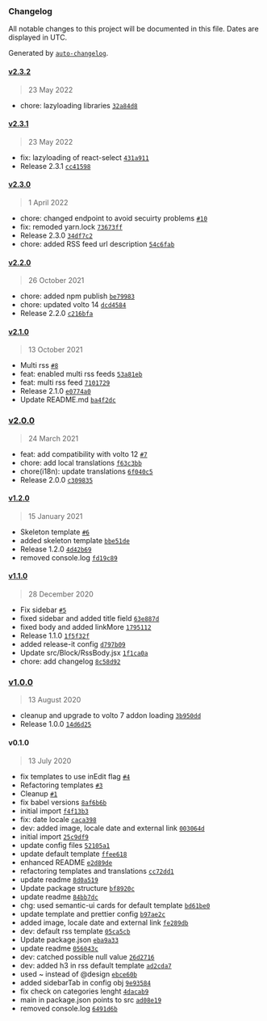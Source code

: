 ### Changelog

All notable changes to this project will be documented in this file. Dates are displayed in UTC.

Generated by [`auto-changelog`](https://github.com/CookPete/auto-changelog).

#### [v2.3.2](https://github.com/redturtle/volto-rss-block/compare/v2.3.1...v2.3.2)

> 23 May 2022

- chore: lazyloading libraries [`32a84d8`](https://github.com/redturtle/volto-rss-block/commit/32a84d8b76a7de932b5a2eb0559ddf574a80a79e)

#### [v2.3.1](https://github.com/redturtle/volto-rss-block/compare/v2.3.0...v2.3.1)

> 23 May 2022

- fix: lazyloading of react-select [`431a911`](https://github.com/redturtle/volto-rss-block/commit/431a91157333262830dbb08219129820aedab0be)
- Release 2.3.1 [`cc41598`](https://github.com/redturtle/volto-rss-block/commit/cc415984773188969c3f60fa0d46ffe4d07fe0d9)

#### [v2.3.0](https://github.com/redturtle/volto-rss-block/compare/v2.2.0...v2.3.0)

> 1 April 2022

- chore: changed endpoint to avoid secuirty problems [`#10`](https://github.com/redturtle/volto-rss-block/pull/10)
- fix: remoded yarn.lock [`73673ff`](https://github.com/redturtle/volto-rss-block/commit/73673ff6e82dd6b0684c1152e43707c76f1ab97e)
- Release 2.3.0 [`34df7c2`](https://github.com/redturtle/volto-rss-block/commit/34df7c269aca433618f94aa45e790bd589de850b)
- chore: added RSS feed url description [`54c6fab`](https://github.com/redturtle/volto-rss-block/commit/54c6fab75c6ddda2860d7e43281d14d80daf2e4e)

#### [v2.2.0](https://github.com/redturtle/volto-rss-block/compare/v2.1.0...v2.2.0)

> 26 October 2021

- chore: added npm publish [`be79983`](https://github.com/redturtle/volto-rss-block/commit/be799831e485104b2865b7cb8ed18881d6972785)
- chore: updated volto 14 [`dcd4584`](https://github.com/redturtle/volto-rss-block/commit/dcd45847a85c0a52828bcb093f948ac217b407ee)
- Release 2.2.0 [`c216bfa`](https://github.com/redturtle/volto-rss-block/commit/c216bfa0940abd2a6708e7bd47fb6c7737ac0d8a)

#### [v2.1.0](https://github.com/redturtle/volto-rss-block/compare/v2.0.0...v2.1.0)

> 13 October 2021

- Multi rss [`#8`](https://github.com/redturtle/volto-rss-block/pull/8)
- feat: enabled multi rss feeds [`53a81eb`](https://github.com/redturtle/volto-rss-block/commit/53a81eb3d1940d74f2e9d9d8b9f37dd709a4ba56)
- feat: multi rss feed [`7101729`](https://github.com/redturtle/volto-rss-block/commit/71017290fc9b875b356237a2743b46870704cce0)
- Release 2.1.0 [`e0774a0`](https://github.com/redturtle/volto-rss-block/commit/e0774a0802fbab3842fbfa09fbf5b34361810ea5)
- Update README.md [`ba4f2dc`](https://github.com/redturtle/volto-rss-block/commit/ba4f2dc200eb5ee1c79d2be63a5512b358d41dd8)

### [v2.0.0](https://github.com/redturtle/volto-rss-block/compare/v1.2.0...v2.0.0)

> 24 March 2021

- feat: add compatibility with volto 12 [`#7`](https://github.com/redturtle/volto-rss-block/pull/7)
- chore: add local translations [`f63c3bb`](https://github.com/redturtle/volto-rss-block/commit/f63c3bb09d3b74671c2c76110f21c941864e2db1)
- chore(i18n): update translations [`6f040c5`](https://github.com/redturtle/volto-rss-block/commit/6f040c578d5a900597d13ff20a388e7383a15108)
- Release 2.0.0 [`c309835`](https://github.com/redturtle/volto-rss-block/commit/c309835bf876e1ccb9fd3f6b07906ff10c2560c9)

#### [v1.2.0](https://github.com/redturtle/volto-rss-block/compare/v1.1.0...v1.2.0)

> 15 January 2021

- Skeleton template [`#6`](https://github.com/redturtle/volto-rss-block/pull/6)
- added skeleton template [`bbe51de`](https://github.com/redturtle/volto-rss-block/commit/bbe51de6b59c1d0a5606195cb80d6f278a173851)
- Release 1.2.0 [`4d42b69`](https://github.com/redturtle/volto-rss-block/commit/4d42b69359f0cd327e5b66d748051d714ec63910)
- removed console.log [`fd19c89`](https://github.com/redturtle/volto-rss-block/commit/fd19c892bd96729cfd736cee1eef90d7ee61f987)

#### [v1.1.0](https://github.com/redturtle/volto-rss-block/compare/v1.0.0...v1.1.0)

> 28 December 2020

- Fix sidebar [`#5`](https://github.com/redturtle/volto-rss-block/pull/5)
- fixed sidebar and added title field [`63e887d`](https://github.com/redturtle/volto-rss-block/commit/63e887d2764597e0a8b1742bb5b4817e5f450ebe)
- fixed body and added linkMore [`1795112`](https://github.com/redturtle/volto-rss-block/commit/1795112a7d0b3ed19a6713d1deec6fb09fea1146)
- Release 1.1.0 [`1f5f32f`](https://github.com/redturtle/volto-rss-block/commit/1f5f32f29e72a07162919a883531e570c0fde3fd)
- added release-it config [`d797b09`](https://github.com/redturtle/volto-rss-block/commit/d797b09345f7ff5aa93031fb6a024e6003d940a2)
- Update src/Block/RssBody.jsx [`1f1ca0a`](https://github.com/redturtle/volto-rss-block/commit/1f1ca0a3c1daa8cff1a1748d4e667681f47b53a4)
- chore: add changelog [`8c58d92`](https://github.com/redturtle/volto-rss-block/commit/8c58d920facffb414e3e54969dc3f7328d4e2ca5)

### [v1.0.0](https://github.com/redturtle/volto-rss-block/compare/v0.1.0...v1.0.0)

> 13 August 2020

- cleanup and upgrade to volto 7 addon loading [`3b950dd`](https://github.com/redturtle/volto-rss-block/commit/3b950dd78290ace0441085e0426cc23602e5beaa)
- Release 1.0.0 [`14d6d25`](https://github.com/redturtle/volto-rss-block/commit/14d6d25a5eab6c7dd60be1aff6bfc9a2b44eefb7)

#### v0.1.0

> 13 July 2020

- fix templates to use inEdit flag [`#4`](https://github.com/redturtle/volto-rss-block/pull/4)
- Refactoring templates [`#3`](https://github.com/redturtle/volto-rss-block/pull/3)
- Cleanup [`#1`](https://github.com/redturtle/volto-rss-block/pull/1)
- fix babel versions [`8af6b6b`](https://github.com/redturtle/volto-rss-block/commit/8af6b6b546e43937dd6f46a33e9bb9a2ce3e10cd)
- initial import [`f4f13b3`](https://github.com/redturtle/volto-rss-block/commit/f4f13b391a435aab72cc9b4a0a028f2efa1e4bec)
- fix: date locale [`caca398`](https://github.com/redturtle/volto-rss-block/commit/caca398b7768c4ce8ad10cfe956e7d481a84d749)
- dev: added image, locale date and external link [`003064d`](https://github.com/redturtle/volto-rss-block/commit/003064d47888951476ddee3e27fe6dceecc01e0a)
- initial import [`25c9df9`](https://github.com/redturtle/volto-rss-block/commit/25c9df97db0ced893644d89f4ee56d1061ee095c)
- update config files [`52105a1`](https://github.com/redturtle/volto-rss-block/commit/52105a13e1339ec39fb986bbe69c63ed67d09af0)
- update default template [`ffee618`](https://github.com/redturtle/volto-rss-block/commit/ffee618e473bf7f57560dee464d1529e2f41c960)
- enhanced README [`e2d89de`](https://github.com/redturtle/volto-rss-block/commit/e2d89debccfa924f249895b6a59b2c1775b1a147)
- refactoring templates and translations [`cc72dd1`](https://github.com/redturtle/volto-rss-block/commit/cc72dd189fd97906e5e76ad89f7269028a72b9be)
- update readme [`8d0a519`](https://github.com/redturtle/volto-rss-block/commit/8d0a51918e334211c52226574c7f2aa1bddc39da)
- Update package structure [`bf8920c`](https://github.com/redturtle/volto-rss-block/commit/bf8920c67edd503f6fa8dd40767eccaad8e6fd23)
- update readme [`84bb7dc`](https://github.com/redturtle/volto-rss-block/commit/84bb7dcb1dfe7ce905831ce42685863f75034b76)
- chg: used semantic-ui cards for default template [`bd61be0`](https://github.com/redturtle/volto-rss-block/commit/bd61be0e1a82e95bf31b585937ed54dadab48cc0)
- update template and prettier config [`b97ae2c`](https://github.com/redturtle/volto-rss-block/commit/b97ae2c2e164865bb4fdbbd08d4a8e74142b28b4)
- added image, locale date and external link [`fe289db`](https://github.com/redturtle/volto-rss-block/commit/fe289db20d9d3e9056f115ce2e9331de8c28d20c)
- dev: default rss template [`05ca5cb`](https://github.com/redturtle/volto-rss-block/commit/05ca5cb5cb3dd31f4db150a7d8a6a1801698c4a6)
- Update package.json [`eba9a33`](https://github.com/redturtle/volto-rss-block/commit/eba9a339d769a38bcd04a85091d19eca8ebf5d96)
- update readme [`056043c`](https://github.com/redturtle/volto-rss-block/commit/056043c905177448881c8047f9509b8b2624f59e)
- dev: catched possible null value [`26d2716`](https://github.com/redturtle/volto-rss-block/commit/26d2716a196ed998c9d33eff808bd2c59d93e375)
- dev: added h3 in rss default template [`ad2cda7`](https://github.com/redturtle/volto-rss-block/commit/ad2cda75e21a5701d706ab2f4bfbda3ad26d4216)
- used ~ instead of @design [`ebce60b`](https://github.com/redturtle/volto-rss-block/commit/ebce60ba9e3506de6662a958b7ccd3bb9e6e539e)
- added sidebarTab in config obj [`9e93584`](https://github.com/redturtle/volto-rss-block/commit/9e9358486a76b46daf34c779604f61d4fea5b2d9)
- fix check on categories lenght [`4dacab9`](https://github.com/redturtle/volto-rss-block/commit/4dacab97370ae69ea4f965fa66a8cc01141b7b11)
- main in package.json points to src [`ad08e19`](https://github.com/redturtle/volto-rss-block/commit/ad08e193e9d26c9ccfa19138aee0e22e10544f4c)
- removed console.log [`6491d6b`](https://github.com/redturtle/volto-rss-block/commit/6491d6b8cc5ba3444b91788bdba1e3627a6ba450)
